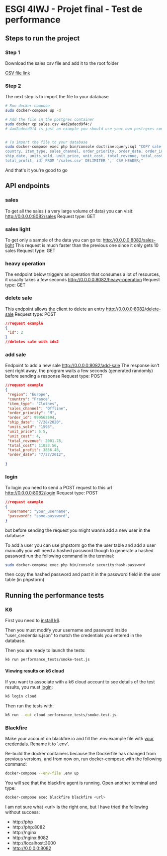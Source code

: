 # ESGI 4IWJ - Projet final - Test de performance

## Steps to run the project

### Step 1

Download the sales csv file and add it to the root folder

[CSV file link](https://drive.google.com/file/d/1u9KmsyFH-lRwmcxRvFxQtp5N5RWJO3VZ/view?usp=sharing>)

### Step 2

The next step is to import the file to your database

```bash
# Run docker-compose
sudo docker-compose up -d

# Add the file in the postgres container
sudo docker cp sales.csv 4ad2adecd9f4:/
# 4ad2adecd9f4 is just an example you should use your own postrgres container ID


# To import the file to your database
sudo docker-compose exec php bin/console doctrine:query:sql "COPY sale(region, \
country, item_type, sales_channel, order_priority, order_date, order_id, \
ship_date, units_sold, unit_price, unit_cost, total_revenue, total_cost, \
total_profit, id) FROM '/sales.csv' DELIMITER ',' CSV HEADER;"
```

And that's it you're good to go

## API endpoints

### sales

To get all the sales ( a very large volume of data) you can visit:
<http://0.0.0.0:8082/sales>
Request type: GET

### sales light

To get only a sample of the data you can go to:
<http://0.0.0.0:8082/sales-light>
This request is much faster than the previous one since it only gets 10 sales
Request type: GET

### heavy operation

The endpoint below triggers an operation that consumes a lot of resources, it
usually takes a few seconds <http://0.0.0.0:8082/heavy-operation>
Request type: GET

### delete sale

This endpoint allows the client to delete an entry
<http://0.0.0.0:8082/delete-sale>
Request type: POST

```json
//request example
{
 "id": 2
}
//deletes sale with id=2 
```

### add sale

Endpoint to add a new sale
<http://0.0.0.0:8082/add-sale>
The response isn't sent right away, the program waits a few seconds (generated
randomly) before sending a response Request type: POST

```json
//request example
{
 "region": "Europe",
 "country": "France",
 "item_type": "Clothes",
 "sales_channel": "Offline",
 "order_priority": "M",
 "order_id": 999562594,
 "ship_date": "7/28/2020",
 "units_sold": "1593",
 "unit_price": 5.5,
 "unit_cost": 4,
 "total_revenue": 2001.78,
 "total_cost": 11023.56,
 "total_profit": 3856.48,
 "order_date": "7/27/2012",
 
}
```

### login

To login you need to send a POST request to this url
<http://0.0.0.0:8082/login>
Request type: POST

```json
//request example
{
 "username": "your_username",
 "password": "some-password",
}
```

but before sending the request you might wanna add a new user in the database

To add a user you can use phpstorm go the the user table and add a user manually
you will need a hashed password though
to generate a hashed password run the following command in the terminal:

```bash
sudo docker-compose exec php bin/console security:hash-password
```

then copy the hashed password and past it in the password field in the user
table (in phpstorm)  

## Running the performance tests

### K6

First you need to [install k6](https://k6.io/docs/getting-started/installation/).

Then you must modify your username and password inside "user_credentials.json"
to match the credentials you entered in the database.

Then you are ready to launch the tests:

```bash
k6 run performance_tests/smoke-test.js
```

#### Viewing results on k6 cloud

If you want to associate with a k6 cloud account to see details of the test
results, you must [login](https://k6.io/docs/results-visualization/cloud/):

```bash
k6 login cloud
```

Then run the tests with:

```bash
k6 run --out cloud performance_tests/smoke-test.js
```

### Blackfire

Make your account on blackfire.io and fill the .env.example file with [your
credentials](https://blackfire.io/my/settings/credentials). Rename it to '.env'.

Re-build the docker containers because the Dockerfile has changed from previous
versions, and from now on, run docker-compose with the following command:

```bash
docker-compose --env-file .env up
```

You will see that the blackfire agent is running. Open another terminal and
type:

```bash
docker-compose exec blackfire blackfire <url>
```

I am not sure what \<url\> is the right one, but I have tried the following
without success:

- http://php
- http://php:8082
- http://nginx
- http://nginx:8082
- http://localhost:3000
- http://0.0.0.0:8082
